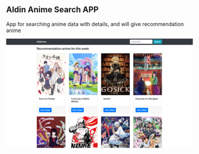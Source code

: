 ## Aldin Anime Search APP

App for searching anime data with details, and will give recommendation anime

![Screenshot](image.png)